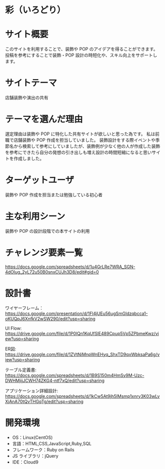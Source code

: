 # 彩（いろどり）

# サイト概要
このサイトを利用することで、装飾や POP のアイデアを得ることができます。
投稿を参考にすることで装飾・POP 設計の時短化や、スキル向上をサポートします。

# サイトテーマ
店舗装飾や演出の共有

# テーマを選んだ理由
選定理由は装飾や POP に特化した共有サイトが欲しいと思った為です。
私は前職で店舗装飾や POP 作成を担当していました。
装飾設計をする際イベントや季節名から検索して参考にしていましたが、装飾例が少なく他の人が作成した装飾を参考にできたら自分の発想の引き出しも増え設計の時間短縮になると思いサイトを作成しました。


# ターゲットユーザ
装飾や POP 作成を担当または勉強している初心者

# 主な利用シーン
装飾や POP の設計段階での本サイトの利用

# チャレンジ要素一覧
https://docs.google.com/spreadsheets/d/1u4GrLRe7WRA_SGN-4dOlug_2yL72u50B0snxCUJh3D8/edit#gid=0

# 設計書
ワイヤーフレーム：https://docs.google.com/presentation/d/1Fl4jUEu56ugSmGldzqbcca1-oKUQpJ6XnfkV2wSW290/edit?usp=sharing

UI Flow: https://drive.google.com/file/d/1P0lQn1KqUfSlE489Cpup5Vp5ZPbmeKwz/view?usp=sharing

ER図: https://drive.google.com/file/d/1ZVtNiMnpWnEHyq_ShxTD9qxWbksaPa6g/view?usp=sharing

テーブル定義書: https://docs.google.com/spreadsheets/d/1B9S150m4HmSy9M-Uzc-DWHMjijJCWH74ZKG4-ntf7xQ/edit?usp=sharing

アプリケーション詳細設計: https://docs.google.com/spreadsheets/d/1kCw5At9jh5lMsmp1xnry3K03wLvXjAnA70tQvTHGqTg/edit?usp=sharing

# 開発環境
- OS：Linux(CentOS)
- 言語：HTML,CSS,JavaScript,Ruby,SQL
- フレームワーク：Ruby on Rails
- JS ライブラリ：jQuery
- IDE：Cloud9